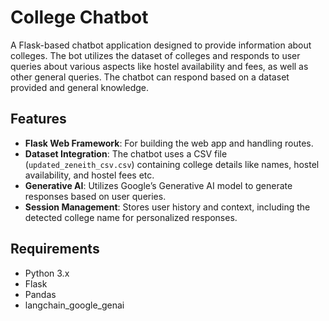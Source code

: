 # College Chatbot

A Flask-based chatbot application designed to provide information about colleges. The bot utilizes the dataset of colleges and responds to user queries about various aspects like hostel availability and fees, as well as other general queries. The chatbot can respond based on a dataset provided and general knowledge.

## Features

- **Flask Web Framework**: For building the web app and handling routes.
- **Dataset Integration**: The chatbot uses a CSV file (`updated_zeneith_csv.csv`) containing college details like names, hostel availability, and hostel fees etc.
- **Generative AI**: Utilizes Google’s Generative AI model to generate responses based on user queries.
- **Session Management**: Stores user history and context, including the detected college name for personalized responses.

## Requirements

- Python 3.x
- Flask
- Pandas
- langchain_google_genai
